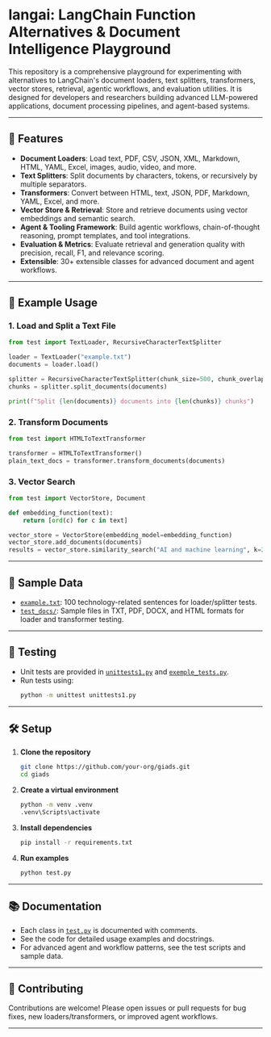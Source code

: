 # langai: LangChain Function Alternatives & Document Intelligence Playground

This repository is a comprehensive playground for experimenting with alternatives to LangChain's document loaders, text splitters, transformers, vector stores, retrieval, agentic workflows, and evaluation utilities. It is designed for developers and researchers building advanced LLM-powered applications, document processing pipelines, and agent-based systems.

---

## 🚀 Features

- **Document Loaders**: Load text, PDF, CSV, JSON, XML, Markdown, HTML, YAML, Excel, images, audio, video, and more.
- **Text Splitters**: Split documents by characters, tokens, or recursively by multiple separators.
- **Transformers**: Convert between HTML, text, JSON, PDF, Markdown, YAML, Excel, and more.
- **Vector Store & Retrieval**: Store and retrieve documents using vector embeddings and semantic search.
- **Agent & Tooling Framework**: Build agentic workflows, chain-of-thought reasoning, prompt templates, and tool integrations.
- **Evaluation & Metrics**: Evaluate retrieval and generation quality with precision, recall, F1, and relevance scoring.
- **Extensible**: 30+ extensible classes for advanced document and agent workflows.

---

## 📝 Example Usage

### 1. Load and Split a Text File

```python
from test import TextLoader, RecursiveCharacterTextSplitter

loader = TextLoader("example.txt")
documents = loader.load()

splitter = RecursiveCharacterTextSplitter(chunk_size=500, chunk_overlap=50)
chunks = splitter.split_documents(documents)

print(f"Split {len(documents)} documents into {len(chunks)} chunks")
```

### 2. Transform Documents

```python
from test import HTMLToTextTransformer

transformer = HTMLToTextTransformer()
plain_text_docs = transformer.transform_documents(documents)
```

### 3. Vector Search

```python
from test import VectorStore, Document

def embedding_function(text):
    return [ord(c) for c in text]

vector_store = VectorStore(embedding_model=embedding_function)
vector_store.add_documents(documents)
results = vector_store.similarity_search("AI and machine learning", k=2)
```

---

## 📄 Sample Data

- [`example.txt`](example.txt): 100 technology-related sentences for loader/splitter tests.
- [`test_docs/`](test_docs/): Sample files in TXT, PDF, DOCX, and HTML formats for loader and transformer testing.

---

## 🧪 Testing

- Unit tests are provided in [`unittests1.py`](unittests1.py) and [`exemple_tests.py`](exemple_tests.py).
- Run tests using:
  ```sh
  python -m unittest unittests1.py
  ```

---

## 🛠️ Setup

1. **Clone the repository**
   ```sh
   git clone https://github.com/your-org/giads.git
   cd giads
   ```

2. **Create a virtual environment**
   ```sh
   python -m venv .venv
   .venv\Scripts\activate
   ```

3. **Install dependencies**
   ```sh
   pip install -r requirements.txt
   ```

4. **Run examples**
   ```sh
   python test.py
   ```

---

## 📚 Documentation

- Each class in [`test.py`](test.py) is documented with comments.
- See the code for detailed usage examples and docstrings.
- For advanced agent and workflow patterns, see the test scripts and sample data.

---

## 🤝 Contributing

Contributions are welcome! Please open issues or pull requests for bug fixes, new loaders/transformers, or improved agent workflows.

---

